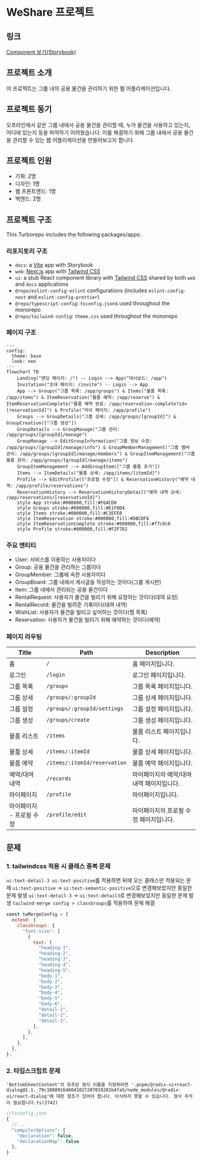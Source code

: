 # WeShare 프로젝트

## 링크

[Component 보기(Storybook)](https://www.chromatic.com/library?appId=679f6f9efeda6bdd03477eb9)

## 프로젝트 소개

이 프로젝트는 그룹 내의 공용 물건을 관리하기 위한 웹 어플리케이션입니다.

## 프로젝트 동기

오프라인에서 같은 그룹 내에서 공용 물건을 관리할 때, 누가 물건을 사용하고 있는지, 어디에 있는지 등을 파악하기 어려웠습니다. 이를 해결하기 위해 그룹 내에서 공용 물건을 관리할 수 있는 웹 어플리케이션을 만들어보고자 합니다.

## 프로젝트 인원

- 기획: 2명
- 디자인: 1명
- 웹 프론트엔드: 1명
- 백엔드: 2명

## 프로젝트 구조

This Turborepo includes the following packages/apps:

### 리포지토리 구조

- `docs`: a [Vite](https://nextjs.org/) app with Storybook
- `web`: [Next.js](https://nextjs.org/) app with [Tailwind CSS](https://tailwindcss.com/)
- `ui`: a stub React component library with [Tailwind CSS](https://tailwindcss.com/) shared by both `web` and `docs` applications
- `@repo/eslint-config`: `eslint` configurations (includes `eslint-config-next` and `eslint-config-prettier`)
- `@repo/typescript-config`: `tsconfig.json`s used throughout the monorepo
- `@repo/tailwind-config`: `theme.css` used throughout the monorepo

### 페이지 구조

```mermaid
---
config:
  theme: base
  look: neo
---
flowchart TB
    Landing("랜딩 페이지: /") -- Login --> App("대시보드: /app")
    Invitation("초대 페이지: /invite") -- Login --> App
    App --> Groups("그룹 목록: /app/groups") & Items("물품 목록: /app/items") & ItemReservation("물품 예약: /app/reserve") & ItemReservationComplete("물품 예약 완료: /app/reservation-complete?id=[reservationId]") & Profile("마이 페이지: /app/profile")
    Groups --> GroupDetails("그룹 상세: /app/groups/[groupId]") & GroupCreation(["그룹 생성"])
    GroupDetails --> GroupManage("그룹 관리: /app/groups/[groupId]/manage")
    GroupManage --> EditGroupInformation("그룹 정보 수정: /app/groups/[groupId]/manage/info") & GroupMemberManagement("그룹 멤버 관리: /app/groups/[groupId]/manage/members") & GroupItemManagement("그룹 물품 관리: /app/groups/[groupId]/manage/items")
    GroupItemManagement --> AddGroupItem(["그룹 물품 추가"])
    Items --> ItemDetails("물품 상세: /app/items/[itemId]")
    Profile --> EditProfile(["프로필 수정"]) & ReservationHistory("예약 내역: /app/profile/reservations")
    ReservationHistory --> ReservationHistoryDetail("예약 내역 상세: /app/reservations/[reservationId]")
    style App stroke:#000000,fill:#F6ACD8
    style Groups stroke:#000000,fill:#E1F0D4 
    style Items stroke:#000000,fill:#C3EFE0 
    style ItemReservation stroke:#000000,fill:#DBCDF8
    style ItemReservationComplete stroke:#000000,fill:#f7c0c0
    style Profile stroke:#000000,fill:#F2F7D2

```

### 주요 엔티티

- User: 서비스를 이용하는 사용자이다
- Group: 공용 물건을 관리하는 그룹이다
- GroupMember: 그룹에 속한 사용자이다
- GroupBoard: 그룹 내에서 게시글을 작성하는 것이다(그룹 게시판)
- Item: 그룹 내에서 관리되는 공용 물건이다
- RentalRequest: 사용자가 물건을 빌리기 위해 요청하는 것이다(대여 요청)
- RentalRecord: 물건을 빌려준 기록이다(대여 내역)
- WishList: 사용자가 물건을 빌리고 싶어하는 것이다(찜 목록)
- Reservation: 사용자가 물건을 빌리기 위해 예약하는 것이다(예약)

### 페이지 라우팅

| Title                    | Path                         | Description                               |
| ------------------------ | ---------------------------- | ----------------------------------------- |
| 홈                       | `/`                          | 홈 페이지입니다.                          |
| 로그인                   | `/login`                     | 로그인 페이지입니다.                      |
| 그룹 목록                | `/groups`                    | 그룹 목록 페이지입니다.                   |
| 그룹 상세                | `/groups/:groupId`           | 그룹 상세 페이지입니다.                   |
| 그룹 설정                | `/groups/:groupId/settings`  | 그룹 설정 페이지입니다.                   |
| 그룹 생성                | `/groups/create`             | 그룹 생성 페이지입니다.                   |
| 물품 리스트              | `/items`                     | 물품 리스트 페이지입니다.                 |
| 물품 상세                | `/items/:itemId`             | 물품 상세 페이지입니다.                   |
| 물품 예약                | `/items/:itemId/reservation` | 물품 예약 페이지입니다.                   |
| 예약/대여 내역           | `/records`                   | 마이페이지의 예약/대여 내역 페이지입니다. |
| 마이페이지               | `/profile`                   | 마이페이지입니다.                         |
| 마이페이지 - 프로필 수정 | `/profile/edit`              | 마이페이지의 프로필 수정 페이지입니다.    |

## 문제

### 1. tailwindcss 적용 시 클래스 중복 문제

`ui:text-detail-3 ui:text-positive`를 적용하면 뒤에 오는 클래스만 적용되는 문제
`ui:text-positive` -> `ui:text-semantic-positive`으로 변경해보았지만 동일한 문제 발생
`ui:text-detail-3` -> `ui:text-detail3`로 변경해보았지만 동일한 문제 발생
`tailwind-merge config > classGroups`를 적용하여 문제 해결

```javascript
const twMergeConfig = {
  extend: {
    classGroups: {
      "font-size": [
        {
          text: [
            "heading-1",
            "heading-2",
            "heading-3",
            "heading-4",
            "heading-5",
            "body-1",
            "body-2",
            "body-3",
            "body-4",
            "body-5",
            "body-6",
            "detail-1",
            "detail-2",
            "detail-3",
          ],
        },
      ],
    },
  },
};
```

### 2. 타입스크립트 문제

```plaintext
'BottomSheetContent'의 유추된 형식 이름을 지정하려면 '.pnpm/@radix-ui+react-dialog@1.1._79c1088916460d1027207019201b4fa5/node_modules/@radix-ui/react-dialog'에 대한 참조가 있어야 합니다. 이식하지 못할 수 있습니다. 형식 주석이 필요합니다.ts(2742)
```

```typescript
//tsconfig.json
{
  //...
  "compilerOptions": {
    "declaration": false,
    "declarationMap": false
  },
}
```
